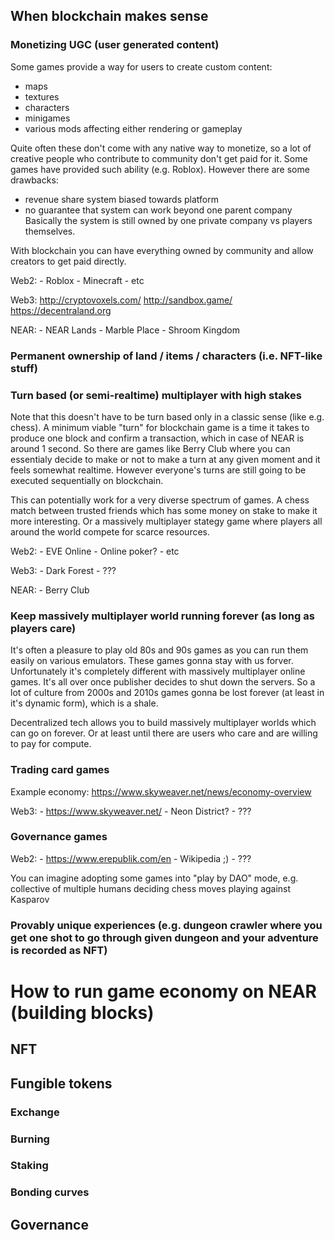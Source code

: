 ## When blockchain makes sense

### Monetizing UGC (user generated content)

Some games provide a way for users to create custom content:
 - maps
 - textures
 - characters
 - minigames
 - various mods affecting either rendering or gameplay
 
Quite often these don't come with any native way to monetize, so a lot of creative people who contribute to community don't get paid for it.
Some games have provided such ability (e.g. Roblox). However there are some drawbacks:
 - revenue share system biased towards platform
 - no guarantee that system can work beyond one parent company
Basically the system is still owned by one private company vs players themselves.

With blockchain you can have everything owned by community and allow creators to get paid directly.

Web2:
    - Roblox
    - Minecraft
    - etc
    
Web3:
    http://cryptovoxels.com/
    http://sandbox.game/
    https://decentraland.org

NEAR:
    - NEAR Lands
    - Marble Place
    - Shroom Kingdom

### Permanent ownership of land / items / characters (i.e. NFT-like stuff)

### Turn based (or semi-realtime) multiplayer with high stakes

Note that this doesn't have to be turn based only in a classic sense (like e.g. chess). A minimum viable "turn" for blockchain game is a time it takes to produce one block and confirm a transaction, which in case of NEAR is around 1 second. So there are games like Berry Club where you can essentialy decide to make or not to make a turn at any given moment and it feels somewhat realtime. However everyone's turns are still going to be executed sequentially on blockchain.

This can potentially work for a very diverse spectrum of games. A chess match between trusted friends which has some money on stake to make it more interesting. Or a massively multiplayer stategy game where players all around the world compete for scarce resources.

Web2:
    - EVE Online
    - Online poker?
    - etc

Web3: 
    - Dark Forest
    - ???

NEAR:
    - Berry Club

### Keep massively multiplayer world running forever (as long as players care)

It's often a pleasure to play old 80s and 90s games as you can run them easily on various emulators. These games gonna stay with us forver.
Unfortunately it's completely different with massively multiplayer online games. It's all over once publisher decides to shut down the servers. So a lot of culture from 2000s and 2010s games gonna be lost forever (at least in it's dynamic form), which is a shale.

Decentralized tech allows you to build massively multiplayer worlds which can go on forever. Or at least until there are users who care and are willing to pay for compute.

### Trading card games

Example economy:
https://www.skyweaver.net/news/economy-overview

Web3:
    - https://www.skyweaver.net/
    - Neon District?
    - ???

### Governance games

Web2:
    - https://www.erepublik.com/en
    - Wikipedia ;)
    - ???

You can imagine adopting some games into "play by DAO" mode, e.g. collective of multiple humans deciding chess moves playing against Kasparov

### Provably unique experiences (e.g. dungeon crawler where you get one shot to go through given dungeon and your adventure is recorded as NFT)

# How to run game economy on NEAR (building blocks)

## NFT

## Fungible tokens

### Exchange

### Burning

### Staking

### Bonding curves

## Governance

